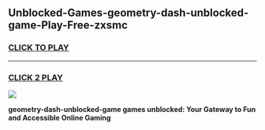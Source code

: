 
## Unblocked-Games-geometry-dash-unblocked-game-Play-Free-zxsmc
<h3>
<a href="https://premium76.site?title=geometry-dash-unblocked-game&ref=21A">CLICK TO PLAY</a></h3>
<hr>

<h3>
<a href="https://premium76.site?title=geometry-dash-unblocked-game&ref=21A">CLICK 2 PLAY</a>
  
</h3>

<a href="https://premium76.site?title=geometry-dash-unblocked-game&ref=21A"><img src="https://clearcache.store/games.png"></a>


**geometry-dash-unblocked-game games unblocked: Your Gateway to Fun and Accessible Online Gaming**
